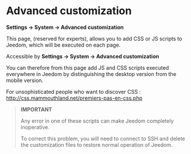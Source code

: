 # Advanced customization
**Settings → System → Advanced customization**

This page, (reserved for experts), allows you to add CSS or JS scripts to Jeedom, which will be executed on each page.

Accessible by **Settings → System → Advanced customization**

You can therefore from this page add JS and CSS scripts executed everywhere in Jeedom by distinguishing the desktop version from the mobile version.

For unsophisticated people who want to discover CSS :
<http://css.mammouthland.net/premiers-pas-en-css.php>

> **IMPORTANT**
>
> Any error in one of these scripts can make Jeedom completely inoperative. 
>
> To correct this problem, you will need to connect to SSH and delete the customization files to restore normal operation of Jeedom.